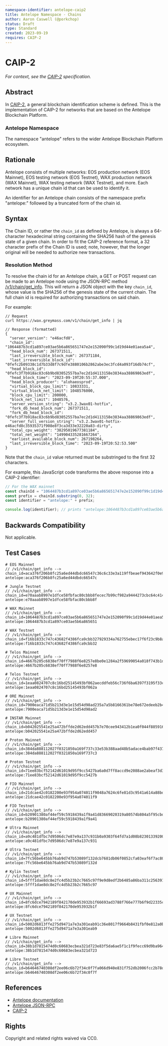 ```yaml
---
namespace-identifier: antelope-caip2
title: Antelope Namespace - Chains
author: Aaron Caswell (@porkchop)
status: Draft
type: Standard
created: 2023-09-19
requires: CAIP-2
---
```


# CAIP-2

*For context, see the [CAIP-2][] specification.*

## Abstract

In [CAIP-2][], a general blockchain identification scheme is defined. This is the
implementation of CAIP-2 for networks that are based on the Antelope Blockchain Platform.

### Antelope Namespace

The namespace "antelope" refers to the wider Antelope Blockchain Platform ecosystem.

## Rationale

Antelope consists of multiple networks: EOS production network (EOS Mainnet), EOS
testing network (EOS Testnet), WAX production network (WAX Mainnet), WAX
testing network (WAX Testnet), and more. Each network has a unique chain id that
can be used to identify it.

An identifier for an Antelope chain consists of the namespace prefix "antelope:"
followed by a truncated form of the chain id.

## Syntax

The Chain ID, or rather the `chain_id` as defined by Antelope, is always a
64-character hexadecimal string containing the SHA256 hash of the genesis state
of a given chain. In order to fit the CAIP-2 reference format, a 32
character prefix of the Chain ID is used; note, however, that the longer
original will be needed to authorize new transactions.

### Resolution Method

To resolve the chain id for an Antelope chain, a GET or POST request can be
made to an Antelope node using the JSON-RPC method [/v1/chain/get_info][]. This will
return a JSON object with the key `chain_id`, whose value is the SHA256 of the
genesis state of the current chain. The full chain id is required for authorizing
transactions on said chain.


For example:

```jsonc
// Request
curl https://wax.greymass.com/v1/chain/get_info | jq

// Response (formatted)
{
  "server_version": "e46acfd8",
  "chain_id": "1064487b3cd1a897ce03ae5b6a865651747e2e152090f99c1d19d44e01aea5a4",
  "head_block_num": 267371511,
  "last_irreversible_block_num": 267371184,
  "last_irreversible_block_id": "0fefc2b09338c1d7b33d8f7c9dfe3880106b2862abe3ec3fcd4a093f16db74cf",
  "head_block_id": "0fefc3f7b918ac83c6b9bd83052557ba7ec2d1d4113158e3834aa38869863edf",
  "head_block_time": "2023-09-19T20:55:37.000",
  "head_block_producer": "alohaeosprod",
  "virtual_block_cpu_limit": 10833331,
  "virtual_block_net_limit": 1048576000,
  "block_cpu_limit": 200000,
  "block_net_limit": 1048576,
  "server_version_string": "v3.2.3wax01-hotfix",
  "fork_db_head_block_num": 267371511,
  "fork_db_head_block_id": "0fefc3f7b918ac83c6b9bd83052557ba7ec2d1d4113158e3834aa38869863edf",
  "server_full_version_string": "v3.2.3wax01-hotfix-e46acfd8c35935371f908e8f3ca3d33e32220a83-dirty",
  "total_cpu_weight": "38295019677381184",
  "total_net_weight": "149904335281667264",
  "earliest_available_block_num": 267198264,
  "last_irreversible_block_time": "2023-09-19T20:52:53.500"
}
```

Note that the `chain_id` value returned must be substringed to the first 32 characters.

For example, this JavaScript code transforms the above response into a CAIP-2 identifier:

```javascript
// For the WAX mainnet
const chainId = "1064487b3cd1a897ce03ae5b6a865651747e2e152090f99c1d19d44e01aea5a4";
const prefix = chainId.substring(0, 32);
const identifier = "antelope:" + prefix;

console.log(identifier); // prints "antelope:1064487b3cd1a897ce03ae5b6a865651"

```

## Backwards Compatibility

Not applicable.

## Test Cases

```
# EOS Mainnet
// /v1/chain/get_info --> chain_id=aca376f206b8fc25a6ed44dbdc66547c36c6c33e3a119ffbeaef943642f0e906
antelope:aca376f206b8fc25a6ed44dbdc66547c

# Jungle Testnet
// /v1/chain/get_info --> chain_id=e70aaab8997e1dfce58fbfac80cbbb8fecec7b99cf982a9444273cbc64c41473
antelope:e70aaab8997e1dfce58fbfac80cbbb8f

# WAX Mainnet
// /v1/chain/get_info --> chain_id=1064487b3cd1a897ce03ae5b6a865651747e2e152090f99c1d19d44e01aea5a4
antelope:1064487b3cd1a897ce03ae5b6a865651

# WAX Testnet
// /v1/chain/get_info --> chain_id=f16b1833c747c43682f4386fca9cbb327929334a762755ebec17f6f23c9b8a12
antelope:f16b1833c747c43682f4386fca9cbb32

# Telos Mainnet
// /v1/chain/get_info --> chain_id=4667b205c6838ef70ff7988f6e8257e8be0e1284a2f59699054a018f743b1d11
antelope:4667b205c6838ef70ff7988f6e8257e8

# Telos Testnet
// /v1/chain/get_info --> chain_id=1eaa0824707c8c16bd25145493bf062aecddfeb56c736f6ba6397f3195f33c9f
antelope:1eaa0824707c8c16bd25145493bf062a

# ORE Mainnet
// /v1/chain/get_info --> chain_id=7900eaca71d5b213d3e1e15d54d98ad235a7a5b8166361be78e672edeeb2b47a
antelope:7900eaca71d5b213d3e1e15d54d98ad2

# INSTAR Mainnet
// /v1/chain/get_info --> chain_id=b042025541e25a472bffde2d62edd457b7e70cee943412b1ea0f044f88591664
antelope:b042025541e25a472bffde2d62edd457

# Proton Mainnet
// /v1/chain/get_info --> chain_id=384da888112027f0321850a169f737c33e53b388aad48b5adace4bab97f437e0
antelope:384da888112027f0321850a169f737c3

# Proton Testnet
// /v1/chain/get_info --> chain_id=71ee83bcf52142d61019d95f9cc5427ba6a0d7ff8accd9e2088ae2abeaf3d3dd
antelope:71ee83bcf52142d61019d95f9cc5427b

# FIO Mainnet
// /v1/chain/get_info --> chain_id=21dcae42c0182200e93f954a074011f9048a7624c6fe81d3c9541a614a88bd1c
antelope:21dcae42c0182200e93f954a074011f9

# FIO Testnet
// /v1/chain/get_info --> chain_id=b20901380af44ef59c5918439a1f9a41d83669020319a80574b804a5f95cbd7e
antelope:b20901380af44ef59c5918439a1f9a41

# Ultra Mainnet
// /v1/chain/get_info --> chain_id=a9c481dfbc7d9506dc7e87e9a137c931b0a9303f64fd7a1d08b8230133920097
antelope:a9c481dfbc7d9506dc7e87e9a137c931

# Ultra Testnet
// /v1/chain/get_info --> chain_id=7fc56be645bb76ab9d747b53089f132dcb7681db06f0852cfa03eaf6f7ac80e9
antelope:7fc56be645bb76ab9d747b53089f132d

# Kylin Testnet
// /v1/chain/get_info --> chain_id=5fff1dae8dc8e2fc4d5b23b2c7665c97f9e9d8edf2b6485a86ba311c25639191
antelope:5fff1dae8dc8e2fc4d5b23b2c7665c97

# UX Mainnet
// /v1/chain/get_info --> chain_id=8fc6dce7942189f842170de953932b1f66693ad3788f766e777b6f9d22335c02
antelope:8fc6dce7942189f842170de953932b1f

# UX Testnet
// /v1/chain/get_info --> chain_id=5002d6813ffe275d9471a7e3a301eab91c36e8017f9664b8431fbf0e812a0b04
antelope:5002d6813ffe275d9471a7e3a301eab9

# Libre Mainnet
// /v1/chain/get_info --> chain_id=38b1d7815474d0c60683ecbea321d723e83f5da6ae5f1c1f9fecc69d9ba96465
antelope:38b1d7815474d0c60683ecbea321d723

# Libre Testnet
// /v1/chain/get_info --> chain_id=b64646740308df2ee06c6b72f34c0f7fa066d940e831f752db2006fcc2b78dee
antelope:b64646740308df2ee06c6b72f34c0f7f
```

## References

- [Antelope documentation](https://docs.eosnetwork.com/)
- [Antelope JSON-RPC](https://docs.eosnetwork.com/apis/leap/latest/)
- [CAIP-2][]

[CAIP-2]: https://chainagnostic.org/CAIPs/caip-2
[/v1/chain/get_info]: https://docs.eosnetwork.com/apis/leap/latest/chain.api#operation/get_block_info

## Rights

Copyright and related rights waived via CC0.
